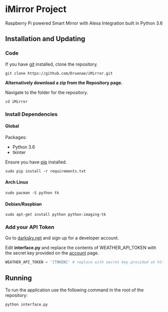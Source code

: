# iMirror Project
Raspberry Pi powered Smart Mirror with Alexa Integration built in Python 3.6

## Installation and Updating
### Code
If you have [git](https://git-scn.com/book/en/v2/Getting-Started-Installing-Git) installed, clone the repository.
```
git clone https://github.com/Druanae/iMirror.git
```

**Alternatively download a zip from the Repository page.**

Navigate to the folder for the repository.
```
cd iMirror
```

### Install Dependencies
#### Global
Packages:
* Python 3.6
* tkinter

Ensure you have [pip](https://pip.pypa.io/en/stable/installing/) installed.
```
sudo pip install -r requirements.txt
```

#### Arch Linux
```
sudo pacman -S python tk
```

#### Debian/Raspbian
```
sudo apt-get install python python-imaging-tk
```

### Add your API Token
Go to [darksky.net](https://darksky.net/dev/) and sign up for a developer account.

Edit **interface.py** and replace the contents of WEATHER_API_TOKEN with the secret key provided on the [account](https://darksky.net/dev/account/) page.
```python
WEATHER_API_TOKEN = '[TOKEN]' # replace with secret key provided at https://darksky.net/dev/account/
```

## Running
To run the application use the following command in the root of the repository:
```
python interface.py
```
